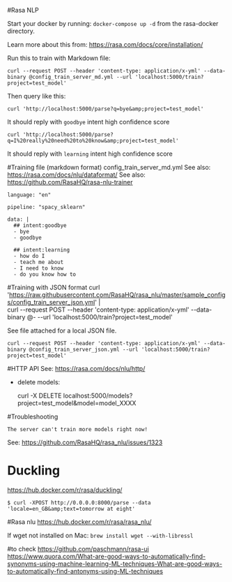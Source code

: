 #Rasa NLP

Start your docker by running:
`docker-compose up -d` from the rasa-docker directory.

Learn more about this from:
https://rasa.com/docs/core/installation/


Run this to train with Markdown file:

    curl --request POST --header 'content-type: application/x-yml' --data-binary @config_train_server_md.yml --url 'localhost:5000/train?project=test_model'

Then query like this:

    curl 'http://localhost:5000/parse?q=bye&amp;project=test_model'

It should reply with `goodbye` intent high confidence score

    curl 'http://localhost:5000/parse?q=I%20really%20need%20to%20know&amp;project=test_model'

It should reply with `learning` intent high confidence score


#Training file (markdown format)
config_train_server_md.yml
See also: https://rasa.com/docs/nlu/dataformat/
See also: https://github.com/RasaHQ/rasa-nlu-trainer 

    language: "en"
    
    pipeline: "spacy_sklearn"
    
    data: |    
      ## intent:goodbye
      - bye
      - goodbye
    
      ## intent:learning
      - how do I
      - teach me about
      - I need to know
      - do you know how to


#Training with JSON format
    curl 'https://raw.githubusercontent.com/RasaHQ/rasa_nlu/master/sample_configs/config_train_server_json.yml' | \
    curl --request POST --header 'content-type: application/x-yml' --data-binary @- --url 'localhost:5000/train?project=test_model'

See file attached for a local JSON file.
    
    curl --request POST --header 'content-type: application/x-yml' --data-binary @config_train_server_json.yml --url 'localhost:5000/train?project=test_model'

#HTTP API
See: https://rasa.com/docs/nlu/http/
- delete models:

    curl -X DELETE localhost:5000/models?project=test_model&model=model_XXXX

#Troubleshooting

`The server can't train more models right now!`

See: https://github.com/RasaHQ/rasa_nlu/issues/1323



# Duckling
https://hub.docker.com/r/rasa/duckling/

`$ curl -XPOST http://0.0.0.0:8000/parse --data 'locale=en_GB&amp;text=tomorrow at eight'`

#Rasa nlu
https://hub.docker.com/r/rasa/rasa_nlu/


If wget not installed on Mac:
`brew install wget --with-libressl`

#to check
https://github.com/paschmann/rasa-ui
https://www.quora.com/What-are-good-ways-to-automatically-find-synonyms-using-machine-learning-ML-techniques-What-are-good-ways-to-automatically-find-antonyms-using-ML-techniques

